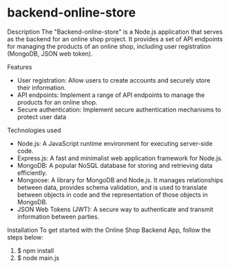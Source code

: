 # backend-online-store

Description
The "Backend-online-store" is a Node.js application that serves as the backend for an online shop project. It provides a set of API endpoints for managing the products of an online shop, including user registration (MongoDB, JSON web token).


Features
- User registration: Allow users to create accounts and securely store their information.
- API endpoints: Implement a range of API endpoints to manage the products for an online shop.
- Secure authentication: Implement secure authentication mechanisms to protect user data

Technologies used
- Node.js: A JavaScript runtime environment for executing server-side code.
- Express.js: A fast and minimalist web application framework for Node.js.
- MongoDB: A popular NoSQL database for storing and retrieving data efficiently.
- Mongoose: A library for MongoDB and Node.js. It manages relationships between data, provides schema validation, and is used to 
  translate    between objects in code and the representation of those objects in MongoDB.
- JSON Web Tokens (JWT): A secure way to authenticate and transmit information between parties.


Installation
To get started with the Online Shop Backend App, follow the steps below:
1. $ npm install
2. $ node main.js
